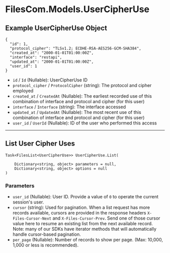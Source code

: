 # FilesCom.Models.UserCipherUse

## Example UserCipherUse Object

```
{
  "id": 1,
  "protocol_cipher": "TLSv1.2; ECDHE-RSA-AES256-GCM-SHA384",
  "created_at": "2000-01-01T01:00:00Z",
  "interface": "restapi",
  "updated_at": "2000-01-01T01:00:00Z",
  "user_id": 1
}
```

* `id` / `Id`  (Nullable<Int64>): UserCipherUse ID
* `protocol_cipher` / `ProtocolCipher`  (string): The protocol and cipher employed
* `created_at` / `CreatedAt`  (Nullable<DateTime>): The earliest recorded use of this combination of interface and protocol and cipher (for this user)
* `interface` / `Interface`  (string): The interface accessed
* `updated_at` / `UpdatedAt`  (Nullable<DateTime>): The most recent use of this combination of interface and protocol and cipher (for this user)
* `user_id` / `UserId`  (Nullable<Int64>): ID of the user who performed this access


---

## List User Cipher Uses

```
Task<FilesList<UserCipherUse>> UserCipherUse.List(
    
    Dictionary<string, object> parameters = null,
    Dictionary<string, object> options = null
)
```

### Parameters

* `user_id` (Nullable<Int64>): User ID.  Provide a value of `0` to operate the current session's user.
* `cursor` (string): Used for pagination.  When a list request has more records available, cursors are provided in the response headers `X-Files-Cursor-Next` and `X-Files-Cursor-Prev`.  Send one of those cursor value here to resume an existing list from the next available record.  Note: many of our SDKs have iterator methods that will automatically handle cursor-based pagination.
* `per_page` (Nullable<Int64>): Number of records to show per page.  (Max: 10,000, 1,000 or less is recommended).
